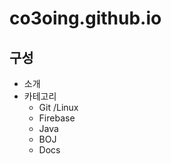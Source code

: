 # co3oing.github.io

## 구성
* 소개
* 카테고리
    * Git /Linux
    * Firebase
    * Java
    * BOJ
    * Docs
